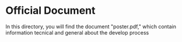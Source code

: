 # Official Document

In this directory, you will find the document "poster.pdf," which contain information tecnical and general
about the develop process
